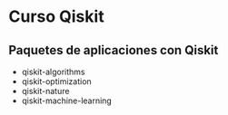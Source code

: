 # Curso Qiskit## Paquetes de aplicaciones con Qiskit- qiskit-algorithms- qiskit-optimization- qiskit-nature- qiskit-machine-learning